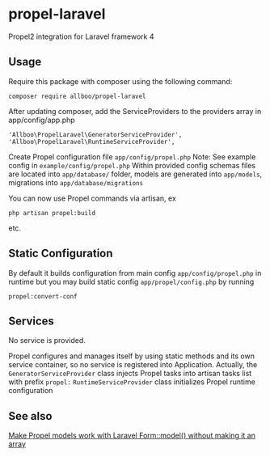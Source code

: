 propel-laravel
==============

Propel2 integration for Laravel framework 4

Usage
-----

Require this package with composer using the following command:

    composer require allboo/propel-laravel

After updating composer, add the ServiceProviders to the providers array in app/config/app.php

    'Allboo\PropelLaravel\GeneratorServiceProvider',
    'Allboo\PropelLaravel\RuntimeServiceProvider',

Create Propel configuration file `app/config/propel.php`
Note: See example config in `example/config/propel.php`
Within provided config schemas files are located into `app/database/` folder, models are generated into `app/models`, migrations into `app/database/migrations`


You can now use Propel commands via artisan, ex

    php artisan propel:build

etc.


Static Configuration
-------------

By default it builds configuration from main config `app/config/propel.php` in runtime but you may build static config `app/propel/config.php` by running

    propel:convert-conf


Services
--------

No service is provided.

Propel configures and manages itself by using static methods and its own service container, so no service is registered into Application.
Actually, the `GeneratorServiceProvider` class injects Propel tasks into artisan tasks list with prefix `propel:`
`RuntimeServiceProvider` class initializes Propel runtime configuration


See also
--------
[Make Propel models work with Laravel Form::model() without making it an array](https://github.com/stephangroen/propel-laravel)
